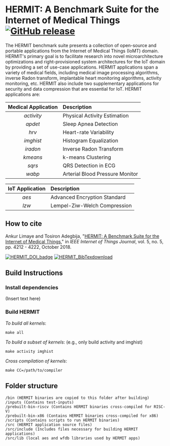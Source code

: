 # HERMIT: A Benchmark Suite for the Internet of Medical Things [![GitHub release](https://img.shields.io/github/release-pre/ankurlimaye/HERMIT-BenchmarkSuite.svg)](https://github.com/ankurlimaye/HERMIT-BenchmarkSuite/releases) 


The HERMIT benchmark suite presents a collection of open-source and portable applications from the 
Internet of Medical Things (IoMT) domain. HERMIT's primary goal is to facilitate research into novel 
microarchitecture optimizations and right-provisioned system architectures for the IoT domain by 
providing a set of use-case applications. HERMIT applications span a variety of medical fields, 
including medical image processing algorithms, inverse Radon transform, implantable heart monitoring
 algorithms, activity monitoring, etc. HERMIT also include two supplementary applications for 
security and data compression that are essential for IoT. HERMIT applications are:
 
 | Medical Application | Description |
 |:-----------:|:-----------|
 | _activity_ | Physical Activity Estimation |
 | _apdet_ | Sleep Apnea Detection |
 | _hrv_ | Heart-rate Variability |
 | _imghist_ | Histogram Equalization |
 | _iradon_ | Inverse Radon Transform |
 | _kmeans_ | k-means Clustering |
 | _sqrs_ | QRS Detection in ECG |
 | _wabp_ | Arterial Blood Pressure Monitor |
 
 | IoT Application | Description |
 |:---------------:|:------------|
 | _aes_ | Advanced Encryption Standard |
 | _lzw_ | Lempel-Ziw-Welch Compression |
 


## How to cite

Ankur Limaye and Tosiron Adegbija, "[HERMIT: A Benchmark Suite for the Internet of Medical Things](https://ieeexplore.ieee.org/document/8392676)," in *IEEE Internet of Things Journal*, vol. 5, no. 5, pp. 4212 - 4222, October 2018.

[![HERMIT_DOI_badge](https://img.shields.io/badge/DOI-https%3A%2F%2Fdoi.org%2F10.1109%2FJIOT.2018.2849859-blue.svg)](https://doi.org/10.1109/JIOT.2018.2849859)
[![HERMIT_BibTexdownload](https://img.shields.io/badge/BibTex-download-blue.svg)](https://github.com/ankurlimaye/HERMIT-BenchmarkSuite/blob/master/CITATION.bib)

## Build Instructions

### Install dependencies

(Insert text here)

### Build HERMIT

*To build all kernels*:

    make all
    
*To build a subset of kernels*: (e.g., only build activity and imghist)

    make activity imghist
    
*Cross compilation of kernels*:

    make CC=/path/to/compiler

## Folder structure

    /bin (HERMIT binaries are copied to this folder after building)
    /inputs (Contains test-inputs)
    /prebuilt-bin-riscv (Contains HERMIT binaries cross-compiled for RISC-V)
    /prebuilt-bin-x86 (Contains HERMIT binaries cross-compiled for x86)
    /scripts (Contains scripts to run HERMIT binaries)
    /src (HERMIT application source files)
    /src/include (Includes files necessary for building HERMIT applications)
    /src/lib (local aes and wfdb libraries used by HERMIT apps)
